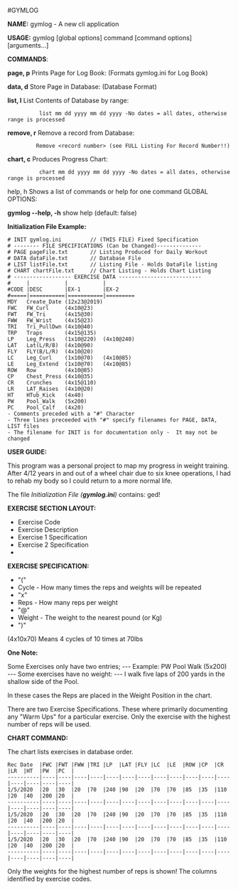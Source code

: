 ﻿﻿﻿﻿﻿#GYMLOG**NAME:**   gymlog - A new cli application**USAGE:**   gymlog [global options] command [command options] [arguments...]**COMMANDS**:   **page, p**    Prints Page for Log Book: (Formats gymlog.ini for Log Book)   **data, d**    Store Page in Database: (Database Format)   **list, l**    List Contents of Database by range:              list mm dd yyyy mm dd yyyy -No dates = all dates, otherwise range is processed   **remove, r**  Remove a record from Database:             Remove <record number> (see FULL Listing For Record Number!!)  **chart, c**  Produces Progress Chart:              chart mm dd yyyy mm dd yyyy -No dates = all dates, otherwise range is processed   help, h  Shows a list of commands or help for one commandGLOBAL OPTIONS:**gymlog --help, -h**  show help (default: false)**Initialization File Example:**```# INIT gymlog.ini         // (THIS FILE) Fixed Specification# -------- FILE SPECIFICATIONS (Can be Changed)--------------# PAGE pageFile.txt       // Listing Produced for Daily Workout# DATA dataFile.txt       // Database File# LIST listFile.txt       // Listing File - Holds DataFile listing# CHART chartFile.txt     // Chart Listing - Holds Chart Listing# ------------------ EXERCISE DATA --------------------------#     |           |           |#CODE |DESC       |EX-1       |EX-2#=====|===========|===========|=========MDY   Create_Date (12x23@2019)  FWC   FW_Curl     (4x10@23)FWT   FW_Tri      (4x15@30)FWW   FW_Wrist    (4x15@23)TRI   Tri_PullDwn (4x10@40)TRP   Traps       (4x15@135)LP    Leg_Press   (1x10@220)  (4x10@240)LAT   Lat(L/R/B)  (4x10@90)FLY   FLY(B/L/R)  (4x10@20)LC    Leg_Curl    (1x10@70)   (4x10@85)LE    Leg_Extend  (1x10@70)   (4x10@85)ROW   Row         (4x10@85)CP    Chest_Press (4x10@35)CR    Crunches    (4x15@110)LR    LAT_Raises  (4x10@20)HT    HTub_Kick   (4x40)     PW    Pool_Walk   (5x200)PC    Pool_Calf   (4x20)- Comments preceded with a "#" Character- Three lines preceeded with "#" specify filenames for PAGE, DATA, LIST files- The filename for INIT is for documentation only -  It may not be changed```**USER GUIDE:**This program was a personal project to map my progress in weight training.  After 4/12 years in and out of a wheel chairdue to six knee operations, I had to rehab my body so I could return to a more normal life.The file *Initialization File (__gymlog.ini__)* contains:ged!**EXERCISE SECTION LAYOUT:**- Exercise Code- Exercise Description- Exercise 1 Specification- Exercise 2 Specification-**EXERCISE SPECIFICATION:**- "("- Cycle - How many times the reps and weights will be repeated- "x"- Reps - How many reps per weight- "@"- Weight - The weight to the nearest pound (or Kg)- ")"(4x10x70) Means  4 cycles of 10 times at 70lbs**One Note:** Some Exercises only have two entries; --- Example:  PW Pool Walk (5x200)  --- Some exercises have no weight: --- I walk  five laps of 200 yards in the shallow side of the Pool.In these cases the Reps are placed in the Weight Position in the chart.There are two Exercise Specifications.  These where primarily documenting any "Warm Ups" for a particular exercise. Only the exercise with the highest  number of reps will be used.**CHART COMMAND:**The chart lists exercises in database order.  ```Rec Date  |FWC |FWT |FWW |TRI |LP  |LAT |FLY |LC  |LE  |ROW |CP  |CR  |LR  |HT  |PW  |PC  |----------|----|----|----|----|----|----|----|----|----|----|----|----|----|----|----|----|1/5/2020  |20  |30  |20  |70  |240 |90  |20  |70  |70  |85  |35  |110 |20  |40  |200 |20  |----------|----|----|----|----|----|----|----|----|----|----|----|----|----|----|----|----|1/5/2020  |20  |30  |20  |70  |240 |90  |20  |70  |70  |85  |35  |110 |20  |40  |200 |20  |----------|----|----|----|----|----|----|----|----|----|----|----|----|----|----|----|----|1/5/2020  |20  |30  |20  |70  |240 |90  |20  |70  |70  |85  |35  |110 |20  |40  |200 |20  |----------|----|----|----|----|----|----|----|----|----|----|----|----|----|----|----|----|```Only the weights for the highest number of reps is shown! The columns identified by exercise codes.